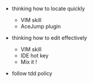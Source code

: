 * thinking how to locate quickly
  * VIM skill
  * AceJump plugin
* thinking how to edit effectively
  * VIM skill
  * IDE hot key
  * Mix it !

* follow tdd policy